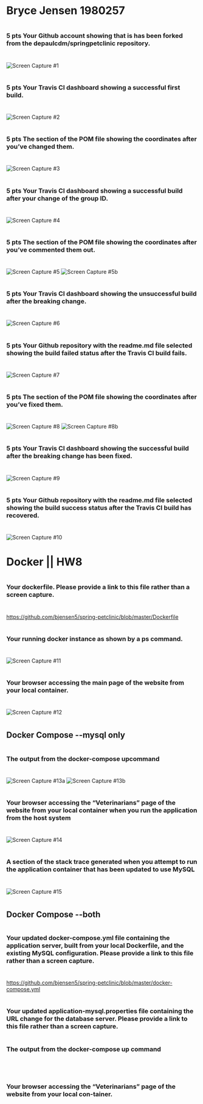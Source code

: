 # Bryce Jensen 1980257
#
#
### 5 pts Your Github account showing that is has been forked from the depaulcdm/springpetclinic repository.
#
![Screen Capture #1](figures/screenCap1.png)

#
#
### 5 pts Your Travis CI dashboard showing a successful first build.
#
![Screen Capture #2](figures/screenCap2.png)

#
#
### 5 pts The section of the POM file showing the coordinates after you’ve changed them.
#
![Screen Capture #3](figures/screenCap3.png)

#
#
### 5 pts Your Travis CI dashboard showing a successful build after your change of the group ID.
#
![Screen Capture #4](figures/screenCap4.png)

#
#
### 5 pts The section of the POM file showing the coordinates after you’ve commented them out.
#
![Screen Capture #5](figures/screenCap5a.png)
![Screen Capture #5b](figures/screenCap5b.png)

#
#
### 5 pts Your Travis CI dashboard showing the unsuccessful build after the breaking change.
#
![Screen Capture #6](figures/screenCap6.png)

#
#
### 5 pts Your Github repository with the readme.md file selected showing the build failed status after the Travis CI build fails.
#
![Screen Capture #7](figures/screenCap7.png)

#
#
### 5 pts The section of the POM file showing the coordinates after you’ve fixed them.
#
![Screen Capture #8](figures/screenCap8a.png)
![Screen Capture #8b](figures/screenCap8b.png)

#
#
### 5 pts Your Travis CI dashboard showing the successful build after the breaking change has been fixed.
#
![Screen Capture #9](figures/screenCap9.png)

#
#
### 5 pts Your Github repository with the readme.md file selected showing the build success status after the Travis CI build has recovered.
#
![Screen Capture #10](figures/screenCap10.png)

#
#
#
# Docker || HW8
#

#
#
### Your dockerfile.  Please provide a link to this file rather than a screen capture.
#
https://github.com/bjensen5/spring-petclinic/blob/master/Dockerfile

#
#
### Your running docker instance as shown by a ps command.
#
![Screen Capture #11](figures/screenCap11.png)

#
#
### Your browser accessing the main page of the website from your local container.
#
![Screen Capture #12](figures/screenCap12.png)

#
#
## Docker Compose --mysql only
#
### The output from the docker-compose upcommand
# 
![Screen Capture #13a](figures/screenCap13a.png)
![Screen Capture #13b](figures/screenCap13b.png)

#
#
### Your browser accessing the “Veterinarians” page of the website from your local container when you run the application from the host system
# 
![Screen Capture #14](figures/screenCap14.png)

#
#
### A  section  of  the  stack  trace  generated  when  you  attempt  to  run  the  application container that has been updated to use MySQL
# 
![Screen Capture #15](figures/screenCap15.png)

#
#
## Docker Compose --both
#
### Your updated docker-compose.yml file containing the application server, built from your local Dockerfile, and the existing MySQL configuration.  Please provide a link to this file rather than a screen capture.
# 
https://github.com/bjensen5/spring-petclinic/blob/master/docker-compose.yml


#
#
### Your updated application-mysql.properties file containing the URL change for the database server.  Please provide a link to this file rather than a screen capture.
# 

#
#
### The output from the docker-compose up command
# 
![]()

#
#
### Your browser accessing the “Veterinarians” page of the website from your local con-tainer.
#
![]()






